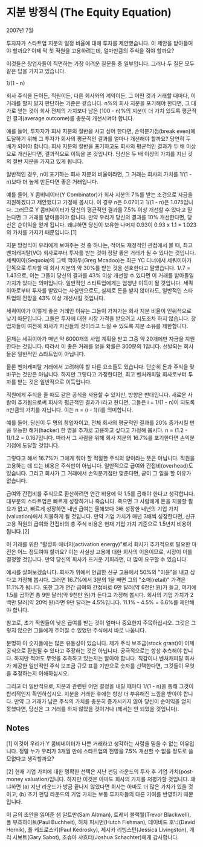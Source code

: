 # 지분 방정식 (The Equity Equation)

2007년 7월

투자자가 스타트업 지분의 일정 비율에 대해 투자를 제안했습니다. 이 제안을 받아들여야 할까요? 이제 막 첫 직원을 고용하려는데, 얼마만큼의 주식을 줘야 할까요?

이것들은 창업자들이 직면하는 가장 어려운 질문들 중 일부입니다. 그러나 두 질문 모두 같은 답을 가지고 있습니다.

1/(1 - n)

회사 주식을 돈이든, 직원이든, 다른 회사와의 계약이든, 그 어떤 것과 거래할 때마다, 이 거래를 할지 말지 판단하는 기준은 같습니다. n%의 회사 지분을 포기해야 한다면, 그 대가로 얻는 것이 회사 전체의 가치보다 남은 (100 - n)%의 지분이 더 가치 있도록 평균적인 결과(average outcome)를 충분히 개선시켜야 합니다.

예를 들어, 투자자가 회사 지분의 절반을 사고 싶어 한다면, 손익분기점(break even)에 도달하기 위해 그 투자가 회사의 평균적인 결과를 얼마나 개선해야 할까요? 당연히 두 배가 되어야 합니다. 회사 지분의 절반을 포기하고도 회사의 평균적인 결과가 두 배 이상으로 개선된다면, 결과적으로 이득을 본 것입니다. 당신은 두 배 이상의 가치를 지닌 것의 절반 지분을 가지고 있게 됩니다.

일반적인 경우, n이 포기하는 회사 지분의 비율이라면, 그 거래는 회사의 가치를 1/(1 - n)보다 더 높게 만든다면 좋은 거래입니다.

예를 들어, Y 콤비네이터(Y Combinator)가 회사 지분의 7%를 받는 조건으로 자금을 지원하겠다고 제안했다고 가정해 봅시다. 이 경우 n은 0.07이고 1/(1 - n)은 1.075입니다. 그러므로 Y 콤비네이터가 당신의 평균적인 결과를 7.5% 이상 개선할 수 있다고 믿는다면 그 거래를 받아들여야 합니다. 만약 우리가 당신의 결과를 10% 개선한다면, 당신은 순이익을 얻게 됩니다. 왜냐하면 당신이 보유한 나머지 0.93이 0.93 x 1.1 = 1.023의 가치를 가지기 때문입니다.[1]

지분 방정식이 우리에게 보여주는 것 중 하나는, 적어도 재정적인 관점에서 볼 때, 최고 벤처캐피탈(VC) 회사로부터 투자를 받는 것이 정말 좋은 거래가 될 수 있다는 것입니다. 세쿼이아(Sequoia)의 그렉 맥아두(Greg Mcadoo)는 최근 YC 디너에서 세쿼이아가 단독으로 투자할 때 회사 지분의 약 30%를 받는 것을 선호한다고 말했습니다. 1/.7 = 1.43으로, 이는 그들이 당신의 결과를 43% 이상 개선할 수 있다면 이 거래를 받아들일 가치가 있다는 의미입니다. 일반적인 스타트업에게는 엄청난 이득이 될 것입니다. 세쿼이아로부터 투자를 받았다는 사실만으로도, 실제로 돈을 받지 않더라도, 일반적인 스타트업의 전망을 43% 이상 개선시킬 것입니다.

세쿼이아가 이렇게 좋은 거래인 이유는 그들이 가져가는 회사 지분 비율이 인위적으로 낮기 때문입니다. 그들은 투자에 대한 시장 가격을 받으려고 시도조차 하지 않습니다. 창업자들이 여전히 회사가 자신들의 것이라고 느낄 수 있도록 지분 소유를 제한합니다.

문제는 세쿼이아가 매년 약 6000개의 사업 계획을 받고 그중 약 20개에만 자금을 지원한다는 것입니다. 따라서 이 좋은 거래를 얻을 확률은 300분의 1입니다. 선발되는 회사들은 일반적인 스타트업이 아닙니다.

물론 벤처캐피탈 거래에서 고려해야 할 다른 요소들도 있습니다. 단순히 돈과 주식을 맞바꾸는 것만은 아닙니다. 하지만 그렇다고 가정한다면, 최고 벤처캐피탈 회사로부터 투자를 받는 것은 일반적으로 이득입니다.

직원에게 주식을 줄 때도 같은 공식을 사용할 수 있지만, 방향은 반대입니다. 새로운 사람이 추가됨으로써 회사의 평균적인 결과가 i라고 한다면, 그들은 i = 1/(1 - n)이 되도록 n만큼의 가치를 지닙니다. 이는 n = (i - 1)/i를 의미합니다.

예를 들어, 당신이 두 명의 창업자이고, 전체 회사의 평균적인 결과를 20% 증가시킬 만큼 유능한 해커(hacker) 한 명을 추가로 고용하고 싶다고 가정해 봅시다. n = (1.2 - 1)/1.2 = 0.167입니다. 따라서 그 사람을 위해 회사 지분의 16.7%를 포기한다면 손익분기점에 도달할 것입니다.

그렇다고 해서 16.7%가 그에게 줘야 할 적절한 주식의 양이라는 뜻은 아닙니다. 직원을 고용하는 데 드는 비용은 주식만이 아닙니다. 일반적으로 급여와 간접비(overhead)도 있습니다. 그리고 회사가 그 거래에서 손익분기점만 맞춘다면, 굳이 그 일을 할 이유가 없습니다.

급여와 간접비를 주식으로 환산하려면 연간 비용에 약 1.5를 곱해야 한다고 생각합니다. 대부분의 스타트업은 빠르게 성장하거나 죽습니다. 죽으면 그 사람에게 돈을 지불할 필요가 없고, 빠르게 성장하면 내년 급여는 올해보다 3배 성장한 내년의 기업 가치(valuation)에서 지불하게 될 것입니다. 만약 기업 가치가 매년 3배씩 성장한다면, 신규 고용 직원의 급여와 간접비의 총 주식 비용은 현재 기업 가치 기준으로 1.5년치 비용이 됩니다.[2]

이 거래를 위한 "활성화 에너지(activation energy)"로서 회사가 추가적으로 필요한 마진은 어느 정도여야 할까요? 이는 사실상 고용에 대한 회사의 이윤이므로, 시장이 이를 결정할 것입니다. 만약 당신의 회사가 뜨거운 기회라면, 더 많이 요구할 수 있습니다.

예시를 살펴보겠습니다. 회사가 위에서 언급한 신규 고용에서 50%의 "이윤"을 내고 싶다고 가정해 봅시다. 그러면 16.7%에서 3분의 1을 빼면 그의 "소매(retail)" 가격은 11.1%가 됩니다. 또한 그가 연간 급여와 간접비로 6만 달러(약 6천만 원)가 들고, 여기에 1.5를 곱하면 총 9만 달러(약 9천만 원)가 든다고 가정해 봅시다. 회사의 기업 가치가 2백만 달러(약 20억 원)라면 9만 달러는 4.5%입니다. 11.1% - 4.5% = 6.6%를 제안해야 합니다.

참고로, 초기 직원들이 낮은 급여를 받는 것이 얼마나 중요한지 주목하십시오. 그것은 그렇지 않으면 그들에게 주어질 수 있었던 주식에서 바로 나옵니다.

분명히 이 숫자들에는 많은 유동성이 있습니다. 제가 주식 보조금(stock grant)이 이제 공식으로 환원될 수 있다고 주장하는 것은 아닙니다. 궁극적으로는 항상 추측해야 합니다. 하지만 적어도 무엇을 추측하고 있는지는 알아야 합니다. 직감이나 벤처캐피탈 회사가 제공한 일반적인 주식 보조금 규모 표를 기반으로 숫자를 선택한다면, 그것들이 무엇을 추정하는지 이해하십시오.

그리고 더 일반적으로, 지분과 관련된 어떤 결정을 내릴 때마다 1/(1 - n)을 통해 그것이 합리적인지 확인하십시오. 지분을 거래한 후에는 항상 더 부유해진 느낌을 받아야 합니다. 만약 그 거래가 남은 주식의 가치를 충분히 증가시키지 않아 당신이 순이익을 얻지 못했다면, 당신은 그 거래를 하지 않았을 것이거나 (해서는 안 되었을 것입니다).

## Notes

[1] 이것이 우리가 Y 콤비네이터가 나쁜 거래라고 생각하는 사람을 믿을 수 없는 이유입니다. 정말 누가 우리가 3개월 만에 스타트업의 전망을 7.5% 개선할 수 없을 정도로 쓸모없다고 생각할까요?

[2] 현재 기업 가치에 대한 명확한 선택은 지난 펀딩 라운드의 투자 후 기업 가치(post-money valuation)입니다. 하지만 이것은 아마도 회사의 가치를 저평가할 것입니다. 왜냐하면 (a) 지난 라운드가 방금 끝나지 않았다면 회사는 아마도 더 많은 가치가 있을 것이고, (b) 초기 펀딩 라운드의 기업 가치는 보통 투자자들의 다른 기여를 반영하기 때문입니다.

이 글의 초안을 읽어준 샘 알트만(Sam Altman), 트레버 블랙웰(Trevor Blackwell), 폴 부흐하이트(Paul Buchheit), 허치 피시먼(Hutch Fishman), 데이비드 호닉(David Hornik), 폴 케드로스키(Paul Kedrosky), 제시카 리빙스턴(Jessica Livingston), 개리 사보트(Gary Sabot), 조슈아 샤흐터(Joshua Schachter)에게 감사합니다.